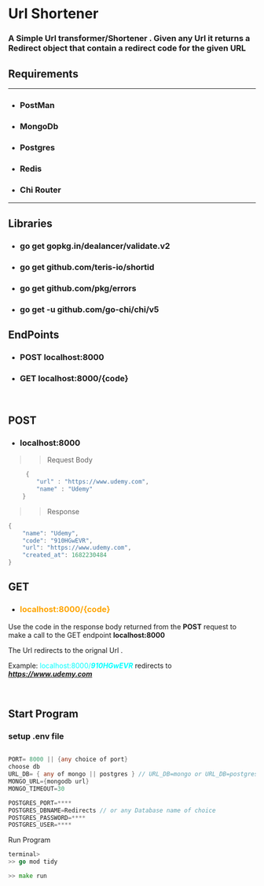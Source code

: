 # Url Shortener

### A Simple Url transformer/Shortener . Given any Url it returns a Redirect object that contain a redirect code for the given URL

## Requirements
*** 

* ### PostMan
* ### MongoDb
* ### Postgres
* ### Redis
* ### Chi Router
***
## Libraries

* ### go get gopkg.in/dealancer/validate.v2
* ### go get github.com/teris-io/shortid

* ### go get github.com/pkg/errors

* ### go get -u github.com/go-chi/chi/v5


## EndPoints

* ###  POST localhost:8000
* ### GET localhost:8000/{code}

<br>

## POST 
* ### localhost:8000

>> Request Body 

```GO
     {
        "url" : "https://www.udemy.com",
        "name" : "Udemy"
    }
```

>> Response 

```GO
{
    "name": "Udemy",
    "code": "910HGwEVR",
    "url": "https://www.udemy.com",
    "created_at": 1682230484
}
```
## GET
*  ### <span style="color:Orange">localhost:8000/{code}</span>

 Use the code in the response body returned from the **POST** request to make a call to the GET endpoint   **localhost:8000**

The Url redirects to the orignal Url .

Example: 
 <span style="color:Aqua">localhost:8000/***910HGwEVR***</span>   redirects to ***https://www.udemy.com***

 <br>

 ## Start Program

### setup .env file
 

 ```GO

 PORT= 8000 || {any choice of port}
 choose db 
URL_DB= { any of mongo || postgres } // URL_DB=mongo or URL_DB=postgres
MONGO_URL={mongodb url}
MONGO_TIMEOUT=30

POSTGRES_PORT=****
POSTGRES_DBNAME=Redirects // or any Database name of choice
POSTGRES_PASSWORD=****
POSTGRES_USER=****

```

Run Program

```GO
terminal> 
>> go mod tidy

>> make run
```
